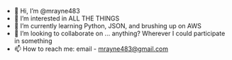 - 👋 Hi, I’m @mrayne483
- 👀 I’m interested in ALL THE THINGS
- 🌱 I’m currently learning Python, JSON, and brushing up on AWS
- 💞️ I’m looking to collaborate on ... anything?  Wherever I could participate in something
- 📫 How to reach me: email - mrayne483@gmail.com

<!---
mrayne483/mrayne483 is a ✨ special ✨ repository because its `README.md` (this file) appears on your GitHub profile.
You can click the Preview link to take a look at your changes.
--->
